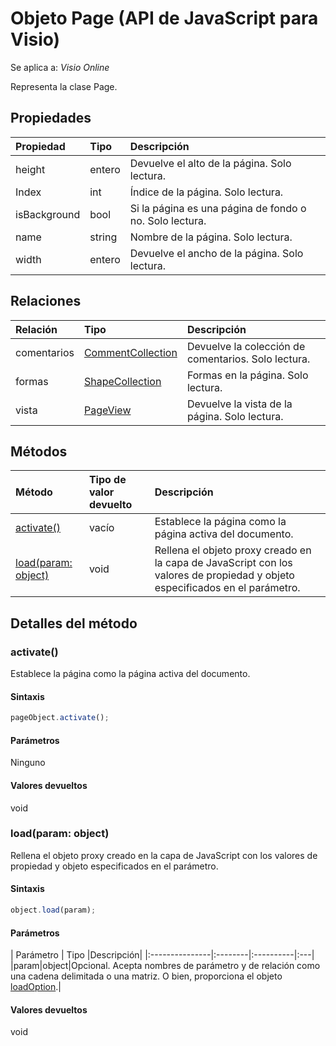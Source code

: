 # <a name="page-object-javascript-api-for-visio"></a>Objeto Page (API de JavaScript para Visio)

Se aplica a: _Visio Online_

Representa la clase Page.

## <a name="properties"></a>Propiedades

| Propiedad       | Tipo    |Descripción|
|:---------------|:--------|:----------|
|height|entero|Devuelve el alto de la página. Solo lectura.|
|Index|int|Índice de la página. Solo lectura.|
|isBackground|bool|Si la página es una página de fondo o no. Solo lectura.|
|name|string|Nombre de la página. Solo lectura.|
|width|entero|Devuelve el ancho de la página. Solo lectura.|

## <a name="relationships"></a>Relaciones
| Relación | Tipo    |Descripción|
|:---------------|:--------|:----------|
|comentarios|[CommentCollection](commentcollection.md)|Devuelve la colección de comentarios. Solo lectura.|
|formas|[ShapeCollection](shapecollection.md)|Formas en la página. Solo lectura.|
|vista|[PageView](pageview.md)|Devuelve la vista de la página. Solo lectura.|

## <a name="methods"></a>Métodos

| Método           | Tipo de valor devuelto    |Descripción|
|:---------------|:--------|:----------|
|[activate()](#activate)|vacío|Establece la página como la página activa del documento.|
|[load(param: object)](#loadparam-object)|void|Rellena el objeto proxy creado en la capa de JavaScript con los valores de propiedad y objeto especificados en el parámetro.|

## <a name="method-details"></a>Detalles del método


### <a name="activate"></a>activate()
Establece la página como la página activa del documento.

#### <a name="syntax"></a>Sintaxis
```js
pageObject.activate();
```

#### <a name="parameters"></a>Parámetros
Ninguno

#### <a name="returns"></a>Valores devueltos
void

### <a name="loadparam-object"></a>load(param: object)
Rellena el objeto proxy creado en la capa de JavaScript con los valores de propiedad y objeto especificados en el parámetro.

#### <a name="syntax"></a>Sintaxis
```js
object.load(param);
```

#### <a name="parameters"></a>Parámetros
| Parámetro       | Tipo    |Descripción|
|:---------------|:--------|:----------|:---|
|param|object|Opcional. Acepta nombres de parámetro y de relación como una cadena delimitada o una matriz. O bien, proporciona el objeto [loadOption](loadoption.md).|

#### <a name="returns"></a>Valores devueltos
void
